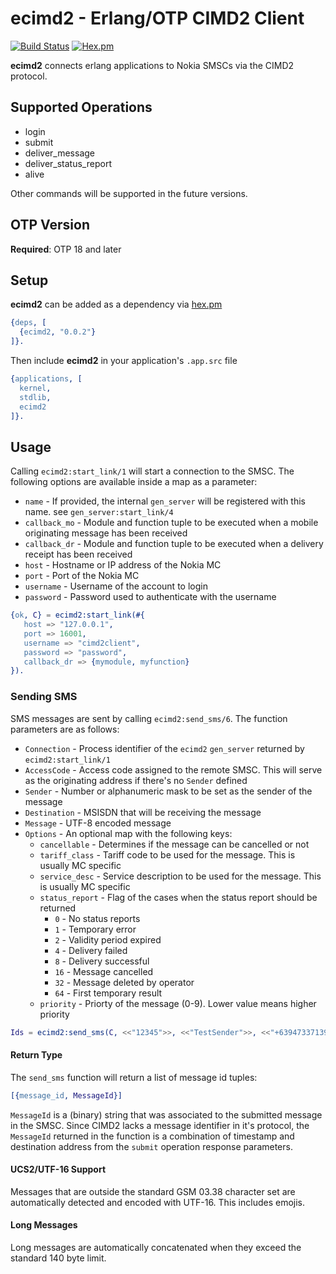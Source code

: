 # ecimd2 - Erlang/OTP CIMD2 Client

[![Build Status](https://travis-ci.org/VoyagerInnovations/ecimd2.svg?branch=master)](https://travis-ci.org/VoyagerInnovations/ecimd2) [![Hex.pm](https://img.shields.io/hexpm/v/ecimd2.svg)](https://hex.pm/packages/ecimd2)

**ecimd2** connects erlang applications to Nokia SMSCs via the CIMD2 protocol.

## Supported Operations
* login
* submit
* deliver\_message
* deliver\_status\_report
* alive

Other commands will be supported in the future versions.

## OTP Version

**Required**: OTP 18 and later

## Setup

**ecimd2** can be added as a dependency via [hex.pm](https://hex.pm/packages/ecimd2)

```erlang
{deps, [
  {ecimd2, "0.0.2"}
]}. 
```

Then include **ecimd2** in your application's `.app.src` file

```erlang
{applications, [
  kernel,
  stdlib,
  ecimd2
]}.
```

## Usage

Calling `ecimd2:start_link/1` will start a connection to the SMSC. The following options are available inside a map as a parameter:

* `name` - If provided, the internal `gen_server` will be registered with this name. see `gen_server:start_link/4`
* `callback_mo` - Module and function tuple to be executed when a mobile originating message has been received
* `callback_dr` - Module and function tuple to be executed when a delivery receipt has been received
* `host` - Hostname or IP address of the Nokia MC
* `port` - Port of the Nokia MC
* `username` - Username of the account to login
* `password` - Password used to authenticate with the username

```erlang
{ok, C} = ecimd2:start_link(#{
   host => "127.0.0.1",
   port => 16001,
   username => "cimd2client",
   password => "password",
   callback_dr => {mymodule, myfunction}
}).
```

### Sending SMS

SMS messages are sent by calling `ecimd2:send_sms/6`. The function parameters are as follows:

* `Connection` - Process identifier of the `ecimd2` `gen_server` returned by `ecimd2:start_link/1`
* `AccessCode` - Access code assigned to the remote SMSC. This will serve as the originating address if there's no `Sender` defined
* `Sender` - Number or alphanumeric mask to be set as the sender of the message
* `Destination` - MSISDN that will be receiving the message
* `Message` - UTF-8 encoded message
* `Options` - An optional map with the following keys:
    * `cancellable` - Determines if the message can be cancelled or not
    * `tariff_class` - Tariff code to be used for the message. This is usually MC specific
    * `service_desc` - Service description to be used for the message. This is usually MC specific
    * `status_report` - Flag of the cases when the status report should be returned
        * `0`  - No status reports
        * `1`  - Temporary error
        * `2`  - Validity period expired
        * `4`  - Delivery failed
        * `8`  - Delivery successful
        * `16` - Message cancelled
        * `32` - Message deleted by operator
        * `64` - First temporary result
    * `priority` - Priorty of the message (0-9). Lower value means higher priority

```erlang
Ids = ecimd2:send_sms(C, <<"12345">>, <<"TestSender">>, <<"+639473371390">>, <<"Hello">>).
```

#### Return Type

The `send_sms` function will return a list of message id tuples:

```erlang
[{message_id, MessageId}]
```

`MessageId` is a (binary) string that was associated to the submitted message in the SMSC. Since CIMD2 lacks a message identifier in it's protocol, the `MessageId` returned in the function is a combination of timestamp and destination address from the `submit` operation response parameters.

#### UCS2/UTF-16 Support

Messages that are outside the standard GSM 03.38 character set are automatically detected and encoded with UTF-16. This includes emojis.

#### Long Messages

Long messages are automatically concatenated when they exceed the standard 140 byte limit. 

